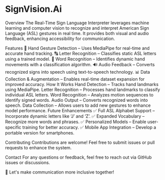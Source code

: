 # SignVision.Ai
Overview
The Real-Time Sign Language Interpreter leverages machine learning and computer vision to recognize and interpret American Sign Language (ASL) gestures in real time. It provides both visual and audio feedback, enhancing accessibility for communication.

Features
🎥 Hand Gesture Detection – Uses MediaPipe for real-time and accurate hand tracking.
🔠 Letter Recognition – Classifies static ASL letters using a trained model.
👐 Word Recognition – Identifies dynamic hand movements with a classification algorithm.
🔊 Audio Feedback – Converts recognized signs into speech using text-to-speech technology.
📊 Data Collection & Augmentation – Enables real-time dataset expansion for improved accuracy.
How It Works
Hand Detection – Tracks hand landmarks using MediaPipe.
Letter Recognition – Processes hand landmarks to classify individual ASL letters.
Word Recognition – Analyzes motion sequences to identify signed words.
Audio Output – Converts recognized words into speech.
Data Collection – Allows users to add new gestures to enhance model performance.
Future Enhancements
✅ Full ASL Alphabet Support – Incorporate dynamic letters like ‘J’ and ‘Z’. ✅ Expanded Vocabulary – Recognize more words and phrases. ✅ Personalized Models – Enable user-specific training for better accuracy. ✅ Mobile App Integration – Develop a portable version for smartphones.

Contributing
Contributions are welcome! Feel free to submit issues or pull requests to enhance the system.

Contact
For any questions or feedback, feel free to reach out via GitHub issues or discussions.

🚀 Let's make communication more inclusive together!
